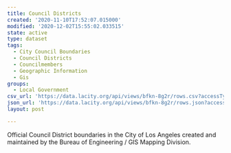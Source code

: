 ```yaml
---
title: Council Districts
created: '2020-11-10T17:52:07.015000'
modified: '2020-12-02T15:55:02.033515'
state: active
type: dataset
tags:
  - City Council Boundaries
  - Council Districts
  - Councilmembers
  - Geographic Information
  - Gis
groups:
  - Local Government
csv_url: 'https://data.lacity.org/api/views/bfkn-8g2r/rows.csv?accessType=DOWNLOAD'
json_url: 'https://data.lacity.org/api/views/bfkn-8g2r/rows.json?accessType=DOWNLOAD'
layout: post

---
```

Official Council District boundaries in the City of Los Angeles created and maintained by the Bureau of Engineering / GIS Mapping Division.
